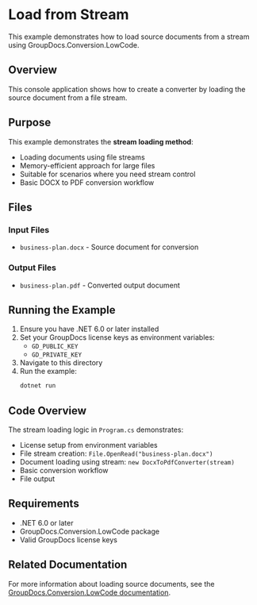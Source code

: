 # Load from Stream

This example demonstrates how to load source documents from a stream using GroupDocs.Conversion.LowCode.

## Overview

This console application shows how to create a converter by loading the source document from a file stream.

## Purpose

This example demonstrates the **stream loading method**:
- Loading documents using file streams
- Memory-efficient approach for large files
- Suitable for scenarios where you need stream control
- Basic DOCX to PDF conversion workflow

## Files

### Input Files
- `business-plan.docx` - Source document for conversion

### Output Files
- `business-plan.pdf` - Converted output document

## Running the Example

1. Ensure you have .NET 6.0 or later installed
2. Set your GroupDocs license keys as environment variables:
   - `GD_PUBLIC_KEY`
   - `GD_PRIVATE_KEY`
3. Navigate to this directory
4. Run the example:
   ```bash
   dotnet run
   ```

## Code Overview

The stream loading logic in `Program.cs` demonstrates:
- License setup from environment variables
- File stream creation: `File.OpenRead("business-plan.docx")`
- Document loading using stream: `new DocxToPdfConverter(stream)`
- Basic conversion workflow
- File output

## Requirements

- .NET 6.0 or later
- GroupDocs.Conversion.LowCode package
- Valid GroupDocs license keys

## Related Documentation

For more information about loading source documents, see the [GroupDocs.Conversion.LowCode documentation](https://docs.groupdocs.net/conversion/developer-guide/loading-source-documents/).
